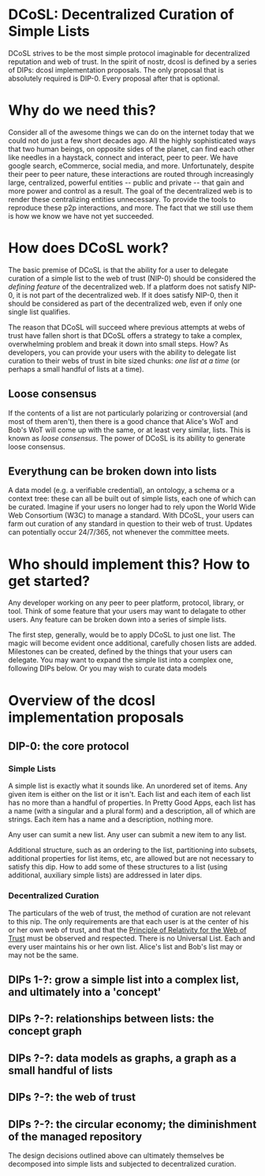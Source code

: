 # DCoSL: Decentralized Curation of Simple Lists

DCoSL strives to be the most simple protocol imaginable for decentralized reputation and web of trust. In the spirit of nostr, dcosl is defined by a series of DIPs: dcosl implementation proposals. The only proposal that is absolutely required is DIP-0. Every proposal after that is optional.

# Why do we need this?

Consider all of the awesome things we can do on the internet today that we could not do just a few short decades ago. All the highly sophisticated ways that two human beings, on opposite sides of the planet, can find each other like needles in a haystack, connect and interact, peer to peer. We have google search, eCommerce, social media, and more. Unfortunately, despite their peer to peer nature, these interactions are routed through increasingly large, centralized, powerful entities -- public and private -- that gain and more power and control as a result. The goal of the decentralized web is to render these centralizing entities unnecessary. To provide the tools to reproduce these p2p interactions, and more. The fact that we still use them is how we know we have not yet succeeded.

# How does DCoSL work?

The basic premise of DCoSL is that the ability for a user to delegate curation of a simple list to the web of trust (NIP-0) should be considered the <i>defining feature</i> of the decentralized web. If a platform does not satisfy NIP-0, it is not part of the decentralized web. If it does satisfy NIP-0, then it should be considered as part of the decentralized web, even if only one single list qualifies.

The reason that DCoSL will succeed where previous attempts at webs of trust have fallen short is that DCoSL offers a strategy to take a complex, overwhelming problem and break it down into small steps. How? As developers, you can provide your users with the ability to delegate list curation to their webs of trust in bite sized chunks: <i>one list at a time</i> (or perhaps a small handful of lists at a time).

## Loose consensus

If the contents of a list are not particularly polarizing or controversial (and most of them aren't), then there is a good chance that Alice's WoT and Bob's WoT will come up with the same, or at least very similar, lists. This is known as <i>loose consensus</i>. The power of DCoSL is its ability to generate loose consensus.

## Everythung can be broken down into lists

A data model (e.g. a verifiable credential), an ontology, a schema or a context tree: these can all be built out of simple lists, each one of which can be curated. Imagine if your users no longer had to rely upon the World Wide Web Consortium (W3C) to manage a standard. With DCoSL, your users can farm out curation of any standard in question to their web of trust. Updates can potentially occur 24/7/365, not whenever the committee meets.

# Who should implement this? How to get started?

Any developer working on any peer to peer platform, protocol, library, or tool. Think of some feature that your users may want to delagate to other users. Any feature can be broken down into a series of simple lists.

The first step, generally, would be to apply DCoSL to just one list. The magic will become evident once additional, carefully chosen lists are added. Milestones can be created, defined by the things that your users can delegate. You may want to expand the simple list into a complex one, following DIPs below. Or you may wish to curate data models

# Overview of the dcosl implementation proposals

## DIP-0: the core protocol

### Simple Lists

A simple list is exactly what it sounds like. An unordered set of items. Any given item is either on the list or it isn't. Each list and each item of each list has no more than a handful of properties. In Pretty Good Apps, each list has a name (with a singular and a plural form) and a description, all of which are strings. Each item has a name and a description, nothing more.

Any user can sumit a new list. Any user can submit a new item to any list.

Additional structure, such as an ordering to the list, partitioning into subsets, additional properties for list items, etc, are allowed but are not necessary to satisfy this dip. How to add some of these structures to a list (using additional, auxiliary simple lists) are addressed in later dips.

### Decentralized Curation

The particulars of the web of trust, the method of curation are not relevant to this nip. The only requirements are that each user is at the center of his or her own web of trust, and that the [Principle of Relativity for the Web of Trust](https://github.com/wds4/rebooting-the-web-of-trust/blob/master/Principle-of-Relativity-for-WoT.md) must be observed and respected. There is no Universal List. Each and every user maintains his or her own list. Alice's list and Bob's list may or may not be the same.

## DIPs 1-?: grow a simple list into a complex list, and ultimately into a 'concept'

## DIPs ?-?: relationships between lists: the concept graph

## DIPs ?-?: data models as graphs, a graph as a small handful of lists

## DIPs ?-?: the web of trust

## DIPs ?-?: the circular economy; the diminishment of the managed repository

The design decisions outlined above can ultimately themselves be decomposed into simple lists and subjected to decentralized curation. 

